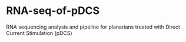 # RNA-seq-of-pDCS
RNA sequencing analysis and pipeline for planarians treated with Direct Current Stimulation (pDCS)

